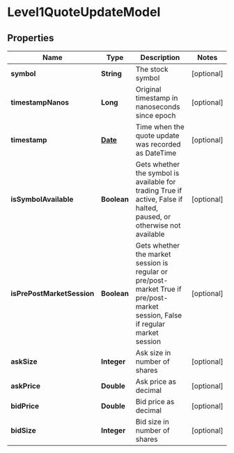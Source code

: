 

# Level1QuoteUpdateModel

## Properties

Name | Type | Description | Notes
------------ | ------------- | ------------- | -------------
**symbol** | **String** | The stock symbol |  [optional]
**timestampNanos** | **Long** | Original timestamp in nanoseconds since epoch |  [optional]
**timestamp** | [**Date**](Date.md) | Time when the quote update was recorded as DateTime |  [optional]
**isSymbolAvailable** | **Boolean** | Gets whether the symbol is available for trading True if active, False if halted, paused, or otherwise not available |  [optional]
**isPrePostMarketSession** | **Boolean** | Gets whether the market session is regular or pre/post-market True if pre/post-market session, False if regular market session |  [optional]
**askSize** | **Integer** | Ask size in number of shares |  [optional]
**askPrice** | **Double** | Ask price as decimal |  [optional]
**bidPrice** | **Double** | Bid price as decimal |  [optional]
**bidSize** | **Integer** | Bid size in number of shares |  [optional]




